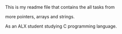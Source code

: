 This is my readme file that contains the all tasks from 

more pointers, arrays and strings.

As an ALX student studying C programming language.
